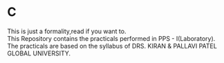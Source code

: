 # C
This is just a formality,read if you want to.<br>
This Repository contains the practicals performed in PPS - I(Laboratory).<br>
The practicals are based on the syllabus of DRS. KIRAN & PALLAVI PATEL GLOBAL UNIVERSITY.
